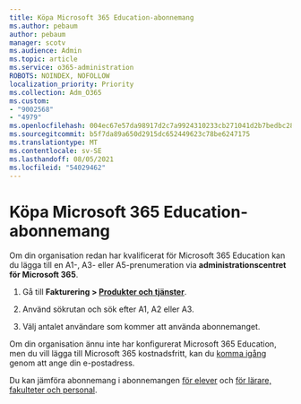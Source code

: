 ```yaml
---
title: Köpa Microsoft 365 Education-abonnemang
ms.author: pebaum
author: pebaum
manager: scotv
ms.audience: Admin
ms.topic: article
ms.service: o365-administration
ROBOTS: NOINDEX, NOFOLLOW
localization_priority: Priority
ms.collection: Adm_O365
ms.custom:
- "9002568"
- "4979"
ms.openlocfilehash: 004ec67e57da98917d2c7a9924310233cb271041d2b7bedbc288dc9cbff26385
ms.sourcegitcommit: b5f7da89a650d2915dc652449623c78be6247175
ms.translationtype: MT
ms.contentlocale: sv-SE
ms.lasthandoff: 08/05/2021
ms.locfileid: "54029462"
---
```

# <a name="get-the-microsoft-365-education-plans"></a>Köpa Microsoft 365 Education-abonnemang

Om din organisation redan har kvalificerat för Microsoft 365 Education kan du lägga till en A1-, A3- eller A5-prenumeration via **administrationscentret för Microsoft 365**. 

1. Gå till **Fakturering > [Produkter och tjänster](https://go.microsoft.com/fwlink/p/?linkid=868433)**.

2. Använd sökrutan och sök efter A1, A2 eller A3.

3. Välj antalet användare som kommer att använda abonnemanget.

Om din organisation ännu inte har konfigurerat Microsoft 365 Education, men du vill lägga till Microsoft 365 kostnadsfritt, kan du [komma igång](https://www.microsoft.com/education/products/office) genom att ange din e-postadress.

 Du kan jämföra abonnemang i abonnemangen [för elever](https://www.microsoft.com/microsoft-365/academic/compare-office-365-education-plans?activetab=tab:primaryr1) och [för lärare, fakulteter och personal](https://www.microsoft.com/microsoft-365/academic/compare-office-365-education-plans?activetab=tab:primaryr2).
